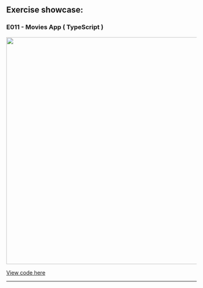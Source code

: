 ## Exercise showcase:

### E011 - Movies  App ( TypeScript )

<img src='../images/E11.gif' width="600" />

[View code here](./src/App.js)

---